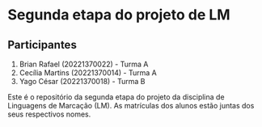 # Segunda etapa do projeto de LM

## Participantes

1. Brian Rafael (20221370022) - Turma A
2. Cecília Martins (20221370014) - Turma A
3. Yago César (20221370018) - Turma B

Este é o repositório da segunda etapa do projeto da disciplina de Linguagens de Marcação (LM). As matrículas dos alunos estão juntas dos seus respectivos nomes.
